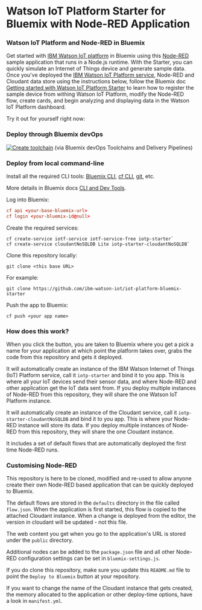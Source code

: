 Watson IoT Platform Starter for Bluemix with Node-RED Application
=================================================================

### Watson IoT Platform and Node-RED in Bluemix

Get started with [IBM Watson IoT platform](https://www.ibm.com/internet-of-things/platform/watson-iot-platform/) in Bluemix using this [Node-RED](http://nodered.org/) sample application that runs in a Node.js runtime. With the Starter, you can quickly simulate an Internet of Things device and generate sample data. Once you've deployed the [IBM Watson IoT Platform service](https://bluemix.net/catalog/services/internet-of-things-platform/), Node-RED and Cloudant data store using the instructions below, follow the Bluemix doc [Getting started with Watson IoT Platform Starter](https://www.ng.bluemix.net/docs/#starters/IoT/iot500.html#iot500) to learn how to register the sample device from withing Watson IoT Platform, modify the Node-RED flow, create cards, and begin analyzing and displaying data in the Watson IoT Platform dashboard.

Try it out for yourself right now:

### Deploy through Bluemix devOps

[![Create toolchain](https://bluemix.net/devops/graphics/create_toolchain_button.png)](https://bluemix.net/devops/setup/deploy?repository=) (via Bluemix devOps Toolchains and Delivery Pipelines)

### Deploy from local command-line

Install all the required CLI tools: [Bluemix CLI](http://clis.ng.bluemix.net/), [cf CLI](https://docs.cloudfoundry.org/cf-cli/install-go-cli.html), [git](https://git-scm.com/downloads), etc. 

More details in Bluemix docs [CLI and Dev Tools](https://bluemix.net/docs/cli/index.html).

Log into Bluemix:

```cf
cf api <your-base-bluemix-url>
cf login <your-bluemix-id@null>
```

Create the required services:

```
cf create-service iotf-service iotf-service-free iotp-starter`
cf create-service cloudantNoSQLDB Lite iotp-starter-cloudantNoSQLDB`
```

Clone this repository locally:

`git clone <this base URL>`

For example:

`git clone https://github.com/ibm-watson-iot/iot-platform-bluemix-starter`

Push the app to Bluemix:

`cf push <your app name>`

### How does this work?

When you click the button, you are taken to Bluemix where you get a pick a name
for your application at which point the platform takes over, grabs the code from
this repository and gets it deployed.

It will automatically create an instance of the IBM Watson Internet of Things (IoT) Platform service, call it
`iotp-starter` and bind it to you app. This is where all your IoT devices send their sensor data, and where Node-RED and other application get the IoT data sent from. If you deploy multiple instances of
Node-RED from this repository, they will share the one Watson IoT Platform instance.

It will automatically create an instance of the Cloudant service, call it
`iotp-starter-cloudantNoSQLDB` and bind it to you app. This is where your
Node-RED instance will store its data. If you deploy multiple instances of
Node-RED from this repository, they will share the one Cloudant instance.

It includes a set of default flows that are automatically deployed the first time
Node-RED runs.


### Customising Node-RED

This repository is here to be cloned, modified and re-used to allow anyone create
their own Node-RED based application that can be quickly deployed to Bluemix.

The default flows are stored in the `defaults` directory in the file called `flow.json`.
When the application is first started, this flow is copied to the attached Cloudant
instance. When a change is deployed from the editor, the version in cloudant will
be updated - not this file.

The web content you get when you go to the application's URL is stored under the
`public` directory.

Additional nodes can be added to the `package.json` file and all other Node-RED
configuration settings can be set in `bluemix-settings.js`.

If you do clone this repository, make sure you update this `README.md` file to point
the `Deploy to Bluemix` button at your repository.

If you want to change the name of the Cloudant instance that gets created, the memory
allocated to the application or other deploy-time options, have a look in `manifest.yml`.
